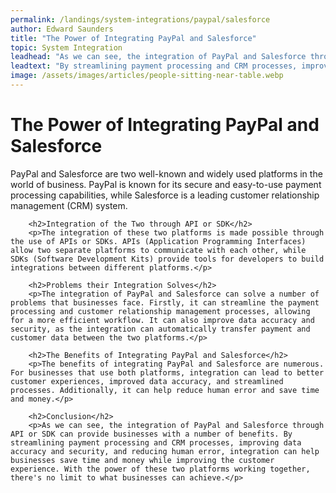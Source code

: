 ```yaml
---
permalink: /landings/system-integrations/paypal/salesforce
author: Edward Saunders
title: "The Power of Integrating PayPal and Salesforce"
topic: System Integration
leadhead: "As we can see, the integration of PayPal and Salesforce through API or SDK can provide businesses with a number of benefits"
leadtext: "By streamlining payment processing and CRM processes, improving data accuracy and security, and reducing human error, integration can help businesses save time and money while improving the customer experience. With the power of these two platforms working together, there's no limit to what businesses can achieve."
image: /assets/images/articles/people-sitting-near-table.webp
---
```

<div class="arttext">        <h1>The Power of Integrating PayPal and Salesforce</h1>
        <p>PayPal and Salesforce are two well-known and widely used platforms in the world of business. PayPal is known for its secure and easy-to-use payment processing capabilities, while Salesforce is a leading customer relationship management (CRM) system.</p>
        
        <h2>Integration of the Two through API or SDK</h2>
        <p>The integration of these two platforms is made possible through the use of APIs or SDKs. APIs (Application Programming Interfaces) allow two separate platforms to communicate with each other, while SDKs (Software Development Kits) provide tools for developers to build integrations between different platforms.</p>
        
        <h2>Problems their Integration Solves</h2>
        <p>The integration of PayPal and Salesforce can solve a number of problems that businesses face. Firstly, it can streamline the payment processing and customer relationship management processes, allowing for a more efficient workflow. It can also improve data accuracy and security, as the integration can automatically transfer payment and customer data between the two platforms.</p>
        
        <h2>The Benefits of Integrating PayPal and Salesforce</h2>
        <p>The benefits of integrating PayPal and Salesforce are numerous. For businesses that use both platforms, integration can lead to better customer experiences, improved data accuracy, and streamlined processes. Additionally, it can help reduce human error and save time and money.</p>
        
        <h2>Conclusion</h2>
        <p>As we can see, the integration of PayPal and Salesforce through API or SDK can provide businesses with a number of benefits. By streamlining payment processing and CRM processes, improving data accuracy and security, and reducing human error, integration can help businesses save time and money while improving the customer experience. With the power of these two platforms working together, there's no limit to what businesses can achieve.</p>
</div>